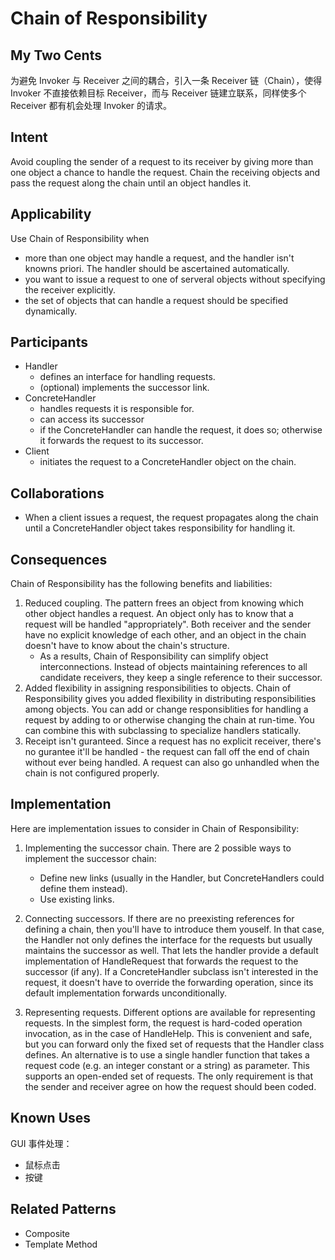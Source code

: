 # Chain of Responsibility

## My Two Cents

 为避免 Invoker 与 Receiver 之间的耦合，引入一条 Receiver 链（Chain），使得 Invoker 不直接依赖目标 Receiver，而与 Receiver 链建立联系，同样使多个 Receiver 都有机会处理 Invoker 的请求。

## Intent

Avoid coupling the sender of a request to its receiver by giving more than one object a chance to handle the request. Chain the receiving objects and pass the request along the chain until an object handles it.


## Applicability
Use Chain of Responsibility when
- more than one object may handle a request, and the handler isn't knowns priori. The handler should be ascertained automatically.
- you want to issue a request to one of serveral objects without specifying the receiver explicitly.
- the set of objects that can handle a request should be specified dynamically.

## Participants

- Handler
  - defines an interface for handling requests.
  - (optional) implements the successor link.
- ConcreteHandler
  - handles requests it is responsible for.
  - can access its successor
  - if the ConcreteHandler can handle the request, it does so; otherwise it forwards the request to its successor.
- Client
  - initiates the request to a ConcreteHandler object on the chain.


## Collaborations

- When a client issues a request, the request propagates along the chain until a ConcreteHandler object takes responsibility for handling it.

## Consequences

Chain of Responsibility has the following benefits and liabilities:
1. Reduced coupling. The pattern frees an object from knowing which other object handles a request. An object only has to know that a request will be handled "appropriately". Both receiver and the sender have no explicit knowledge of each other, and an object in the chain doesn't have to know about the chain's structure.
   - As a results, Chain of Responsibility can simplify object interconnections. Instead of objects maintaining references to all candidate receivers, they keep a single reference to their successor.
2. Added flexibility in assigning responsibilities to objects. Chain of Responsibility gives you added flexibility in distributing responsibilities among objects. You can add or change responsiblities for handling a request by adding to or otherwise changing the chain at run-time. You can combine this with subclassing to specialize handlers statically.
3. Receipt isn't guranteed. Since a request has no explicit receiver, there's no gurantee it'll be handled - the request can fall off the end of chain without ever being handled. A request can also go unhandled when the chain is not configured properly.

## Implementation

Here are implementation issues to consider in Chain of Responsibility:
1. Implementing the successor chain. There are 2 possible ways to implement the successor chain:
   - Define new links (usually in the Handler, but ConcreteHandlers could define them instead).
   - Use existing links.

2. Connecting successors. If there are no preexisting references for defining a chain, then you'll have to introduce them youself. In that case, the Handler not only defines the interface for the requests but usually maintains the successor as well. That lets the handler provide a default implementation of HandleRequest that forwards the request to the successor (if any). If a ConcreteHandler subclass isn't interested in the request, it doesn't have to override the forwarding operation, since its default implementation forwards unconditionally.

3. Representing requests. Different options are available for representing requests. In the simplest form, the request is hard-coded operation invocation, as in the case of HandleHelp. This is convenient and safe, but you can forward only the fixed set of requests that the Handler class defines.
An alternative is to use a single handler function that takes a request code (e.g. an integer constant or a string) as parameter. This supports an open-ended set of requests. The only requirement is that the sender and receiver agree on how the request should been coded.



## Known Uses
GUI 事件处理：
- 鼠标点击
- 按键

## Related Patterns
- Composite
- Template Method



